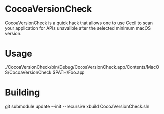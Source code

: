 # CocoaVersionCheck
CocoaVersionCheck is a quick hack that allows one to use Cecil to scan your application for APIs unavailble after the selected minimum macOS version.

# Usage

./CocoaVersionCheck/bin/Debug/CocoaVersionCheck.app/Contents/MacOS/CocoaVersionCheck $PATH/Foo.app

# Building

git submodule update --init --recursive
xbuild CocoaVersionCheck.sln
